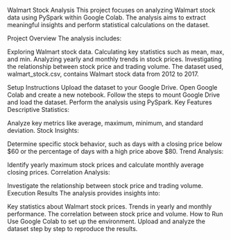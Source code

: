 Walmart Stock Analysis
This project focuses on analyzing Walmart stock data using PySpark within Google Colab. The analysis aims to extract meaningful insights and perform statistical calculations on the dataset.

Project Overview
The analysis includes:

Exploring Walmart stock data.
Calculating key statistics such as mean, max, and min.
Analyzing yearly and monthly trends in stock prices.
Investigating the relationship between stock price and trading volume.
The dataset used, walmart_stock.csv, contains Walmart stock data from 2012 to 2017.

Setup Instructions
Upload the dataset to your Google Drive.
Open Google Colab and create a new notebook.
Follow the steps to mount Google Drive and load the dataset.
Perform the analysis using PySpark.
Key Features
Descriptive Statistics:

Analyze key metrics like average, maximum, minimum, and standard deviation.
Stock Insights:

Determine specific stock behavior, such as days with a closing price below $60 or the percentage of days with a high price above $80.
Trend Analysis:

Identify yearly maximum stock prices and calculate monthly average closing prices.
Correlation Analysis:

Investigate the relationship between stock price and trading volume.
Execution Results
The analysis provides insights into:

Key statistics about Walmart stock prices.
Trends in yearly and monthly performance.
The correlation between stock price and volume.
How to Run
Use Google Colab to set up the environment.
Upload and analyze the dataset step by step to reproduce the results.
